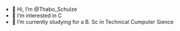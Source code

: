 - 👋 Hi, I’m @Thabo_Schulze
 - 👀 I’m interested in C     
- 🌱 I’m currently studying for a B. Sc in Technical Cumputer Sience

<!---
TYumeS/TYumeS is a ✨ special ✨ repository because its `README.md` (this file) appears on your GitHub profile.
You can click the Preview link to take a look at your changes.
--->

